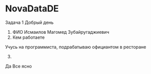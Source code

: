 # NovaDataDE
Задача 1
Добрый день
1. ФИО
Исмаилов Магомед Зубайругаджиевич
2. Кем работаете

Учусь на программиста, подрабатываю официантом в ресторане

3. 
Да Все ясно

